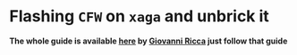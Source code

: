 

# Flashing `CFW` on `xaga` and unbrick it

**The whole guide is available [here](https://guide.itsvixano.me/preloader_xaga/) by [Giovanni Ricca](https://t.me/GiovanniRN5) just follow that guide**